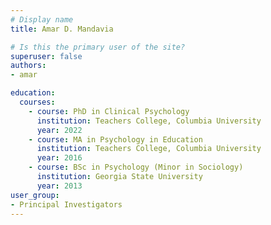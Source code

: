 ```yaml
---
# Display name
title: Amar D. Mandavia 

# Is this the primary user of the site?
superuser: false
authors: 
- amar

education:
  courses:
    - course: PhD in Clinical Psychology
      institution: Teachers College, Columbia University
      year: 2022
    - course: MA in Psychology in Education 
      institution: Teachers College, Columbia University
      year: 2016
    - course: BSc in Psychology (Minor in Sociology)
      institution: Georgia State University
      year: 2013
user_group: 
- Principal Investigators
---
```

